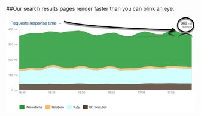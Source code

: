 ##Our search results pages render faster than you can blink an eye.

![Search Results Page Response Time](/img/promo-speed.png "Search Results Page Response Time")